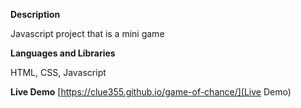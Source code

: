 **Description**

Javascript project that is a mini game

**Languages and Libraries**

HTML, CSS, Javascript

**Live Demo**
[https://clue355.github.io/game-of-chance/](Live Demo)
